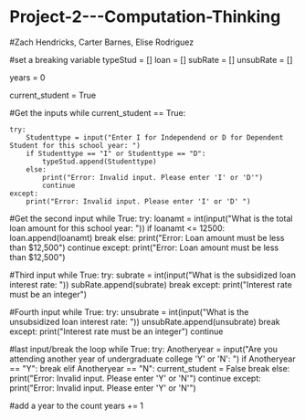 # Project-2---Computation-Thinking

#Zach Hendricks, Carter Barnes, Elise Rodriguez

#set a breaking variable 
typeStud = []
loan = []
subRate = []
unsubRate = []

years = 0

current_student = True

#Get the inputs
while current_student == True:
    
    try:    
        Studenttype = input("Enter I for Independend or D for Dependent Student for this school year: ")
        if Studenttype == "I" or Studenttype == "D":
            typeStud.append(Studenttype)
        else:
            print("Error: Invalid input. Please enter 'I' or 'D'")
            continue
    except:
        print("Error: Invalid input. Please enter 'I' or 'D' ")
        
#Get the second input
    while True:
        try:
            loanamt = int(input("What is the total loan amount for this school year: "))
            if loanamt <= 12500:
                loan.append(loanamt)
                break
            else:
                print("Error: Loan amount must be less than $12,500")
                continue
        except:
            print("Error: Loan amount must be less than $12,500")

#Third input
    while True:
        try:
            subrate = int(input("What is the subsidized loan interest rate: "))
            subRate.append(subrate)
            break
        except:
            print("Interest rate must be an integer")

#Fourth input
    while True:
        try:
            unsubrate = int(input("What is the unsubsidized loan interest rate: "))
            unsubRate.append(unsubrate)
            break
        except: 
            print("Interest rate must be an integer")
            continue

#last input/break the loop
    while True:
        try:
            Anotheryear = input("Are you attending another year of undergraduate college 'Y' or 'N': ")
            if Anotheryear == "Y":
                break
            elif Anotheryear == "N":
                current_student = False
                break
            else:
                print("Error: Invalid input. Please enter 'Y' or 'N'")
                continue
        except:
            print("Error: Invalid input. Please enter 'Y' or 'N'")
    
    
#add a year to the count
    years += 1
